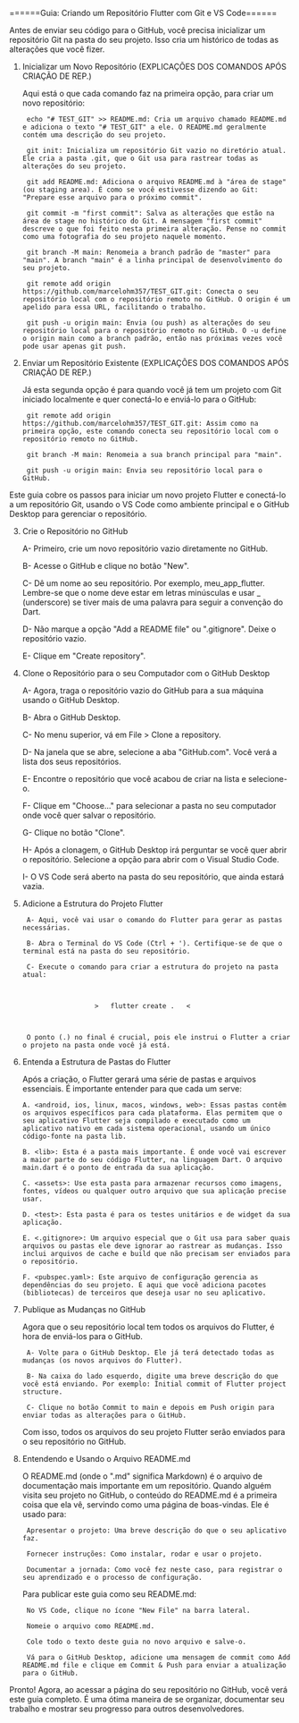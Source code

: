 ======Guia: Criando um Repositório Flutter com Git e VS Code======

Antes de enviar seu código para o GitHub, você precisa inicializar um repositório Git na pasta do seu projeto. Isso cria um histórico de todas as alterações que você fizer.

1. Inicializar um Novo Repositório (EXPLICAÇÕES DOS COMANDOS APÓS CRIAÇÃO DE REP.)

     Aqui está o que cada comando faz na primeira opção, para criar um novo repositório:

        echo "# TEST_GIT" >> README.md: Cria um arquivo chamado README.md e adiciona o texto "# TEST_GIT" a ele. O README.md geralmente contém uma descrição do seu projeto.

        git init: Inicializa um repositório Git vazio no diretório atual. Ele cria a pasta .git, que o Git usa para rastrear todas as alterações do seu projeto.

        git add README.md: Adiciona o arquivo README.md à "área de stage" (ou staging area). É como se você estivesse dizendo ao Git: "Prepare esse arquivo para o próximo commit".

        git commit -m "first commit": Salva as alterações que estão na área de stage no histórico do Git. A mensagem "first commit" descreve o que foi feito nesta primeira alteração. Pense no commit como uma fotografia do seu projeto naquele momento.

        git branch -M main: Renomeia a branch padrão de "master" para "main". A branch "main" é a linha principal de desenvolvimento do seu projeto.

        git remote add origin https://github.com/marcelohm357/TEST_GIT.git: Conecta o seu repositório local com o repositório remoto no GitHub. O origin é um apelido para essa URL, facilitando o trabalho.

        git push -u origin main: Envia (ou push) as alterações do seu repositório local para o repositório remoto no GitHub. O -u define o origin main como a branch padrão, então nas próximas vezes você pode usar apenas git push.

2. Enviar um Repositório Existente (EXPLICAÇÕES DOS COMANDOS APÓS CRIAÇÃO DE REP.)

     Já esta segunda opção é para quando você já tem um projeto com Git iniciado localmente e quer conectá-lo e enviá-lo para o GitHub:

        git remote add origin https://github.com/marcelohm357/TEST_GIT.git: Assim como na primeira opção, este comando conecta seu repositório local com o repositório remoto no GitHub.

        git branch -M main: Renomeia a sua branch principal para "main".

        git push -u origin main: Envia seu repositório local para o GitHub.

Este guia cobre os passos para iniciar um novo projeto Flutter e conectá-lo a um repositório Git, usando o VS Code como ambiente principal e o GitHub Desktop para gerenciar o repositório.

3. Crie o Repositório no GitHub

    A- Primeiro, crie um novo repositório vazio diretamente no GitHub.

    B- Acesse o GitHub e clique no botão "New".

    C- Dê um nome ao seu repositório. Por exemplo, meu_app_flutter. Lembre-se que o nome deve estar em letras minúsculas e usar _ (underscore) se tiver mais de uma palavra para seguir a convenção do Dart.

    D-  Não marque a opção "Add a README file" ou ".gitignore". Deixe o repositório vazio.

    E- Clique em "Create repository".

4. Clone o Repositório para o seu Computador com o GitHub Desktop
    
    A- Agora, traga o repositório vazio do GitHub para a sua máquina usando o GitHub Desktop.

    B- Abra o GitHub Desktop.

    C- No menu superior, vá em File > Clone a repository.

    D- Na janela que se abre, selecione a aba "GitHub.com". Você verá a lista dos seus repositórios.

    E- Encontre o repositório que você acabou de criar na lista e selecione-o.

    F- Clique em "Choose..." para selecionar a pasta no seu computador onde você quer salvar o repositório.

    G- Clique no botão "Clone".

    H- Após a clonagem, o GitHub Desktop irá perguntar se você quer abrir o repositório. Selecione a opção para abrir com o Visual Studio Code.

    I- O VS Code será aberto na pasta do seu repositório, que ainda estará vazia.

5. Adicione a Estrutura do Projeto Flutter

        A- Aqui, você vai usar o comando do Flutter para gerar as pastas necessárias.

        B- Abra o Terminal do VS Code (Ctrl + '). Certifique-se de que o terminal está na pasta do seu repositório.

        C- Execute o comando para criar a estrutura do projeto na pasta atual:

                        

                         >   flutter create .   <

    
    
        O ponto (.) no final é crucial, pois ele instrui o Flutter a criar o projeto na pasta onde você já está.


6.  Entenda a Estrutura de Pastas do Flutter
    
    Após a criação, o Flutter gerará uma série de pastas e arquivos essenciais. É importante entender para que cada um serve:

        A. <android, ios, linux, macos, windows, web>: Essas pastas contêm os arquivos específicos para cada plataforma. Elas permitem que o seu aplicativo Flutter seja compilado e executado como um aplicativo nativo em cada sistema operacional, usando um único código-fonte na pasta lib.

        B. <lib>: Esta é a pasta mais importante. É onde você vai escrever a maior parte do seu código Flutter, na linguagem Dart. O arquivo main.dart é o ponto de entrada da sua aplicação.

        C. <assets>: Use esta pasta para armazenar recursos como imagens, fontes, vídeos ou qualquer outro arquivo que sua aplicação precise usar.

        D. <test>: Esta pasta é para os testes unitários e de widget da sua aplicação.

        E. <.gitignore>: Um arquivo especial que o Git usa para saber quais arquivos ou pastas ele deve ignorar ao rastrear as mudanças. Isso inclui arquivos de cache e build que não precisam ser enviados para o repositório.

        F. <pubspec.yaml>: Este arquivo de configuração gerencia as dependências do seu projeto. É aqui que você adiciona pacotes (bibliotecas) de terceiros que deseja usar no seu aplicativo.

7. Publique as Mudanças no GitHub

    Agora que o seu repositório local tem todos os arquivos do Flutter, é hora de enviá-los para o GitHub.

        A- Volte para o GitHub Desktop. Ele já terá detectado todas as mudanças (os novos arquivos do Flutter).

        B- Na caixa do lado esquerdo, digite uma breve descrição do que você está enviando. Por exemplo: Initial commit of Flutter project structure.

        C- Clique no botão Commit to main e depois em Push origin para enviar todas as alterações para o GitHub.

    Com isso, todos os arquivos do seu projeto Flutter serão enviados para o seu repositório no GitHub.

8. Entendendo e Usando o Arquivo README.md

    O README.md (onde o ".md" significa Markdown) é o arquivo de documentação mais importante em um repositório. Quando alguém visita seu projeto no GitHub, o conteúdo do README.md é a primeira coisa que ela vê, servindo como uma página de boas-vindas. Ele é usado para:

        Apresentar o projeto: Uma breve descrição do que o seu aplicativo faz.

        Fornecer instruções: Como instalar, rodar e usar o projeto.

        Documentar a jornada: Como você fez neste caso, para registrar o seu aprendizado e o processo de configuração.

    Para publicar este guia como seu README.md:

        No VS Code, clique no ícone "New File" na barra lateral.

        Nomeie o arquivo como README.md.

        Cole todo o texto deste guia no novo arquivo e salve-o.

        Vá para o GitHub Desktop, adicione uma mensagem de commit como Add README.md file e clique em Commit & Push para enviar a atualização para o GitHub.








Pronto! Agora, ao acessar a página do seu repositório no GitHub, você verá este guia completo. É uma ótima maneira de se organizar, documentar seu trabalho e mostrar seu progresso para outros desenvolvedores.